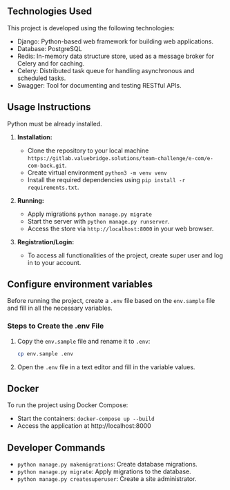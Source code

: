 ## Technologies Used

This project is developed using the following technologies:

- Django: Python-based web framework for building web applications.
- Database: PostgreSQL
- Redis: In-memory data structure store, used as a message broker for Celery and for caching.
- Celery: Distributed task queue for handling asynchronous and scheduled tasks.
- Swagger: Tool for documenting and testing RESTful APIs.

## Usage Instructions

Python must be already installed.

1. **Installation:**
    - Clone the repository to your local machine `https://gitlab.valuebridge.solutions/team-challenge/e-com/e-com-back.git`.
    - Create virtual environment `python3 -m venv venv`
    - Install the required dependencies using `pip install -r requirements.txt`.

2. **Running:**
    - Apply migrations `python manage.py migrate`
    - Start the server with `python manage.py runserver`.
    - Access the store via `http://localhost:8000` in your web browser.

3. **Registration/Login:**
    - To access all functionalities of the project, create super user and log in to your account.

## Configure environment variables

Before running the project, create a `.env` file based on the `env.sample` file and fill in all the necessary variables.

### Steps to Create the .env File

1. Copy the `env.sample` file and rename it to `.env`:
    ```sh
    cp env.sample .env
    ```

2. Open the `.env` file in a text editor and fill in the variable values.

## Docker

To run the project using Docker Compose:
- Start the containers: `docker-compose up --build`
- Access the application at http://localhost:8000

## Developer Commands

- `python manage.py makemigrations`: Create database migrations.
- `python manage.py migrate`: Apply migrations to the database.
- `python manage.py createsuperuser`: Create a site administrator.

